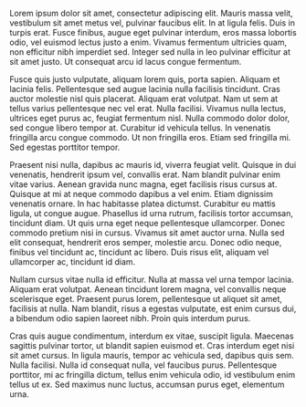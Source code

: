 Lorem ipsum dolor sit amet, consectetur adipiscing elit. Mauris massa velit, vestibulum sit amet metus vel, pulvinar faucibus elit. In at ligula felis. Duis in turpis erat. Fusce finibus, augue eget pulvinar interdum, eros massa lobortis odio, vel euismod lectus justo a enim. Vivamus fermentum ultricies quam, non efficitur nibh imperdiet sed. Integer sed nulla in leo pulvinar efficitur at sit amet justo. Ut consequat arcu id lacus congue fermentum.

Fusce quis justo vulputate, aliquam lorem quis, porta sapien. Aliquam et lacinia felis. Pellentesque sed augue lacinia nulla facilisis tincidunt. Cras auctor molestie nisl quis placerat. Aliquam erat volutpat. Nam ut sem at tellus varius pellentesque nec vel erat. Nulla facilisi. Vivamus nulla lectus, ultrices eget purus ac, feugiat fermentum nisl. Nulla commodo dolor dolor, sed congue libero tempor at. Curabitur id vehicula tellus. In venenatis fringilla arcu congue commodo. Ut non fringilla eros. Etiam sed fringilla mi. Sed egestas porttitor tempor.

Praesent nisi nulla, dapibus ac mauris id, viverra feugiat velit. Quisque in dui venenatis, hendrerit ipsum vel, convallis erat. Nam blandit pulvinar enim vitae varius. Aenean gravida nunc magna, eget facilisis risus cursus at. Quisque at mi at neque commodo dapibus a vel enim. Etiam dignissim venenatis ornare. In hac habitasse platea dictumst. Curabitur eu mattis ligula, ut congue augue. Phasellus id urna rutrum, facilisis tortor accumsan, tincidunt diam. Ut quis urna eget neque pellentesque ullamcorper. Donec commodo pretium nisi in cursus. Vivamus sit amet auctor urna. Nulla sed elit consequat, hendrerit eros semper, molestie arcu. Donec odio neque, finibus vel tincidunt ac, tincidunt ac libero. Duis risus elit, aliquam vel ullamcorper ac, tincidunt id diam.

Nullam cursus vitae nulla id efficitur. Nulla at massa vel urna tempor lacinia. Aliquam erat volutpat. Aenean tincidunt lorem magna, vel convallis neque scelerisque eget. Praesent purus lorem, pellentesque ut aliquet sit amet, facilisis at nulla. Nam blandit, risus a egestas vulputate, est enim cursus dui, a bibendum odio sapien laoreet nibh. Proin quis interdum purus.

Cras quis augue condimentum, interdum ex vitae, suscipit ligula. Maecenas sagittis pulvinar tortor, ut blandit sapien euismod et. Cras interdum eget nisi sit amet cursus. In ligula mauris, tempor ac vehicula sed, dapibus quis sem. Nulla facilisi. Nulla id consequat nulla, vel faucibus purus. Pellentesque porttitor, mi ac fringilla dictum, tellus enim vehicula odio, id vestibulum enim tellus ut ex. Sed maximus nunc luctus, accumsan purus eget, elementum urna.